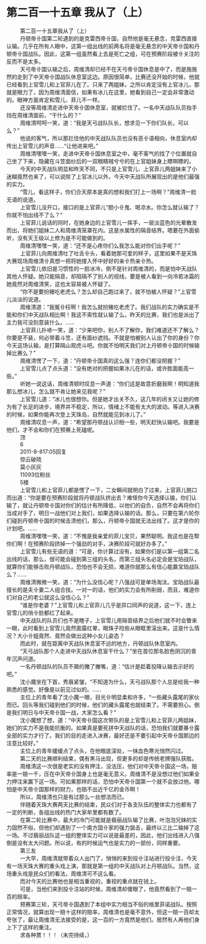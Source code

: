 <h1>第二百一十五章 我从了（上）</h1>
<div id="content">&nbsp&nbsp&nbsp&nbsp&nbsp&nbsp&nbsp&nbsp
 第二百一十五章我从了（上）
 <br/>&nbsp&nbsp&nbsp&nbsp&nbsp&nbsp&nbsp&nbsp
 丹顿帝卝国第二轮遇到的是克雷西帝卝国，自然他是毫无悬念，克雷西直接认输。几乎在所有人眼中，这第一组出线的前两名将是毫无悬念的中天帝卝国和丹顿帝卝国战队。因此，这第一组虽然看上去是死亡之组，可在预赛阶段被卝关注的反而不是太多。
 <br/>&nbsp&nbsp&nbsp&nbsp&nbsp&nbsp&nbsp&nbsp
 天弓帝卝国认输之后，周维清却已经不在天弓帝卝国休息是中了，而是施施然的走到了中天帝卝国战队休息室这边。原因很简单，比赛还没开始的时候，他就已经看到上官雪儿和上官菲儿在了。只来了两姐妹，之所以肯定没有上官冰儿，那就是眼力了，因为周维清面信，如果有冰儿在这里，她看到自己一定会非常激动的。眼神方面肯定和雪儿、菲儿不一样。
 <br/>&nbsp&nbsp&nbsp&nbsp&nbsp&nbsp&nbsp&nbsp
 还没等周维清走进中天帝卝国休息室，就被拦住了。一名中天战队队员抬手挡在周维清面前，“干什么的？”
 <br/>&nbsp&nbsp&nbsp&nbsp&nbsp&nbsp&nbsp&nbsp
 周维清呵呵一笑，道：“我是天弓战队队长，想求见一下你们队长，可以么？”
 <br/>&nbsp&nbsp&nbsp&nbsp&nbsp&nbsp&nbsp&nbsp
 他说的客气，所以那拦住他的中天战队队员也没有恶卝语相向，休息室内却传出上官雪儿的声音……“让他进来吧。”
 <br/>&nbsp&nbsp&nbsp&nbsp&nbsp&nbsp&nbsp&nbsp
 周维清嘿嘿一笑，走进中天帝卝国休息室之中，毫不客气的找了个位置就自己坐了下来，隐藏在斗笠面纱后的一双眼睛贼兮兮的在上官姐妹身上瞟啊瞟的。
 <br/>&nbsp&nbsp&nbsp&nbsp&nbsp&nbsp&nbsp&nbsp
 今天的中天战队明显和昨天不同，不只是上官雪儿、上官菲儿两姐妹来了小迷糊竟然也来了，可以说除了上官冰儿以外，今天中天战队所展现出的是他们最强的实力。
 <br/>&nbsp&nbsp&nbsp&nbsp&nbsp&nbsp&nbsp&nbsp
 “雪儿，看这样子，你们合天原本是真的想和我们打上一场啊？”周维清一脸无语的说道。
 <br/>&nbsp&nbsp&nbsp&nbsp&nbsp&nbsp&nbsp&nbsp
 上官雪儿没开口，接口的是上官菲儿“胆小卝鬼、喝凉水。你怎么就认输了？你就不怕出线不了么？”
 <br/>&nbsp&nbsp&nbsp&nbsp&nbsp&nbsp&nbsp&nbsp
 上官菲儿说话的同时，在她身边的上官雪儿一挥手，一层淡蓝色的光晕散发而出，将她们姐妹二人和周维清笼罩在内。这是水属性的隔音结界。嗯要在外面偷听，没有天王级以上修为是不可能做到的。
 <br/>&nbsp&nbsp&nbsp&nbsp&nbsp&nbsp&nbsp&nbsp
 周维清嘿嘿一笑，道：“还不是心疼你们么我怎么能对你们出手呢？”
 <br/>&nbsp&nbsp&nbsp&nbsp&nbsp&nbsp&nbsp&nbsp
 上官菲儿向周维清吐了吐舌卝头，看着她那可爱的样子，这里如果不是天珠大赛现场周维清卝真想一把将她搂入怀中好好的亲卝热亲卝热。
 <br/>&nbsp&nbsp&nbsp&nbsp&nbsp&nbsp&nbsp&nbsp
 上官雪儿依旧是习惯性的一脸冰冷，倒不是针对周维清的，而是怕中天战队其他人怀疑。她只能隔音，却阻隔不了别人的视线，要是被人看到一向冷若冰霜的她竟然对周维清笑，这也太容易被人怀疑了。
 <br/>&nbsp&nbsp&nbsp&nbsp&nbsp&nbsp&nbsp&nbsp
 “你不是要扮猪吃老虎么？怎么却自己跑过来了，就不怕被人怀疑？”上官雪儿淡淡的说道。
 <br/>&nbsp&nbsp&nbsp&nbsp&nbsp&nbsp&nbsp&nbsp
 周维清道：“我冤卝枉啊！我怎么就扮猪吃老虎了。我们战队的实力确实是不能和你们中天战队相比啊！我这不索性就认输了么。昨天的比赛，我们也是派出了主力我可没刻意装什么。……
 <br/>&nbsp&nbsp&nbsp&nbsp&nbsp&nbsp&nbsp&nbsp
 上官菲儿扑哧一笑，道：“少来吧你，别人不了解你，我们难道还不了解么？你要是不装，何必带着斗笠，还有面纱遮挡。不就是怕被别人认出了你的身份？你今天这场认输，是打算隔山观虎斗吧。你就不怕明天我们对上丹顿帝卝国的时候输掉比赛么？”
 <br/>&nbsp&nbsp&nbsp&nbsp&nbsp&nbsp&nbsp&nbsp
 周维清愣了一下，道：“丹顿帝卝国真的这么强？连你们都没把握？”
 <br/>&nbsp&nbsp&nbsp&nbsp&nbsp&nbsp&nbsp&nbsp
 上官雪儿点了点头道：“没有绝对的把握如果冰儿在的话，或许胜面能高一些。”
 <br/>&nbsp&nbsp&nbsp&nbsp&nbsp&nbsp&nbsp&nbsp
 听她一说这话，周维清顿时叹息一声道：“你们这是故意折磨我啊！明知道我那么想冰儿，怎么就不肯让她来见我呢？”
 <br/>&nbsp&nbsp&nbsp&nbsp&nbsp&nbsp&nbsp&nbsp
 上官雪儿道：“冰儿也很想你。但是她才出关不久，这几年的闭关又让她的修为有了长足的进步，境界并不稳定，所以，情绪上不能有太大的波动。等进入决赛的时候，如果你能再次登上天珠岛，自然就能见到冰儿了。”
 <br/>&nbsp&nbsp&nbsp&nbsp&nbsp&nbsp&nbsp&nbsp
 周维清叹息一声，道：“希望那丹顿战认识相一些，明天赶快认输吧。我要是他们，才不会和你们在预赛上死磕呢。
 <br/>&nbsp&nbsp&nbsp&nbsp&nbsp&nbsp&nbsp&nbsp
 顶
 <br/>&nbsp&nbsp&nbsp&nbsp&nbsp&nbsp&nbsp&nbsp
 6
 <br/>&nbsp&nbsp&nbsp&nbsp&nbsp&nbsp&nbsp&nbsp
 2011-8-817:05回复
 <br/>&nbsp&nbsp&nbsp&nbsp&nbsp&nbsp&nbsp&nbsp
 惊云破晓
 <br/>&nbsp&nbsp&nbsp&nbsp&nbsp&nbsp&nbsp&nbsp
 莫小灰灰
 <br/>&nbsp&nbsp&nbsp&nbsp&nbsp&nbsp&nbsp&nbsp
 11093位粉丝
 <br/>&nbsp&nbsp&nbsp&nbsp&nbsp&nbsp&nbsp&nbsp
 5楼
 <br/>&nbsp&nbsp&nbsp&nbsp&nbsp&nbsp&nbsp&nbsp
 上官雪儿和上官菲儿都是愣了一下，二女瞬间就明白了过来，上官菲儿脱口而出道：“你是要在预赛阶段就将丹顿战队挤出去？难怪你今天选择认输，你们认输了，就让丹顿帝卝国对你们的估计有所降低，以他们的自负，自然不会再将你们当成对手了，明日一战他们对上我们，如果选择认输的话。那么，只要在第六轮你们碰到丹顿帝卝国的时候击溃他们，那么，丹顿帝卝国就无法出线了。这才是你的计划吧。……
 <br/>&nbsp&nbsp&nbsp&nbsp&nbsp&nbsp&nbsp&nbsp
 周维清嘿嘿一笑，道：“不愧是我亲爱的菲儿宝贝，果然聪明。我这也是在帮你们啊！在预赛阶段挤掉一个强劲的对手，决赛阶段可就好办多了。”
 <br/>&nbsp&nbsp&nbsp&nbsp&nbsp&nbsp&nbsp&nbsp
 上官雪儿有些无语的道：“可是，你计算过没有，如果你们是以第一组第二名出线的话，那么，很可能会碰到第三组的头名，而第三组头名必定会是宝珀战队，就算你们能够击败丹顿战队，恐怕也不会无损，难道你就那么有信心能赢宝珀战队么？……
 <br/>&nbsp&nbsp&nbsp&nbsp&nbsp&nbsp&nbsp&nbsp
 周维清微微一笑，道：“为什么没信心呢？八强战可是单场淘汰。宝珀战队最擅长的是夫卝妻二人组合技。一对一的话，他们的实力会有所削弱，而且，难道你们对自己的老公就这么没信心么？”
 <br/>&nbsp&nbsp&nbsp&nbsp&nbsp&nbsp&nbsp&nbsp
 “谁是你老婆？”上官雪儿和上官菲儿几乎是异口同声的说道，这一下，连上官雪儿的俏卝脸都红了起来。
 <br/>&nbsp&nbsp&nbsp&nbsp&nbsp&nbsp&nbsp&nbsp
 中天战队的队员们也不是瞎子，上官雪儿用隔音结界之后他们就不时会瞥来一眼，此时看到上官雪儿竟然面露红晕，眼珠子险些从眼眶里滚出来。这是什么情况？大小卝姐竟然、竟然会做出这种小女儿姿态？
 <br/>&nbsp&nbsp&nbsp&nbsp&nbsp&nbsp&nbsp&nbsp
 而此时，就在距离中天战队休息室不远的地方，丹顿战队休息室内。
 <br/>&nbsp&nbsp&nbsp&nbsp&nbsp&nbsp&nbsp&nbsp
 “天弓战队那个人走进中天战队休息室干什么？”坐在首位那名脸色阴沉的青年沉声问道。
 <br/>&nbsp&nbsp&nbsp&nbsp&nbsp&nbsp&nbsp&nbsp
 一名丹顿战队的队员不屑的撇了撇嘴，道：“估计是趁着投降认输去示好的吧。”
 <br/>&nbsp&nbsp&nbsp&nbsp&nbsp&nbsp&nbsp&nbsp
 沈小魔坐在下首，秀眉紧皱，“不知道为什么，天弓战队那个人总是给我一种熟悉的感觉。好像是以前见过似的。……
 <br/>&nbsp&nbsp&nbsp&nbsp&nbsp&nbsp&nbsp&nbsp
 主位上的青年看了沈小魔一眼，目光卝明显柔和许多，“一些藏头露尾的家伙而已。回头等我们碰到他们的时候，他们的藏头露尾也就结束了。不需要担心。倒是我们明日与中天帝卝国一战，大家怎么看？”
 <br/>&nbsp&nbsp&nbsp&nbsp&nbsp&nbsp&nbsp&nbsp
 沈小魔想了想，道：“中天帝卝国这次带队的是上官雪儿和上官菲儿两姐妹，她们的实力不是我能抗衡的。如果真是要死拼中天战队的话，恐怕我们就要暴卝露全部的实力才行了。我们的目的走进入决赛，最好还是不要引起中天帝卝国那边的注意比较好。”
 <br/>&nbsp&nbsp&nbsp&nbsp&nbsp&nbsp&nbsp&nbsp
 主位上的青年缓缓点了点头，在他眼底深处，一抹血色寒光悄然闪过。
 <br/>&nbsp&nbsp&nbsp&nbsp&nbsp&nbsp&nbsp&nbsp
 第二天的比赛顺利结束，偶有黑马出现，但更多的却是传统老牌强队获胜。
 <br/>&nbsp&nbsp&nbsp&nbsp&nbsp&nbsp&nbsp&nbsp
 周维清这一次很是老实的没有押注，没法压，他们对中天帝卝国这一场，赔率是一赔一千，压在中天帝卝国身上也是毫无意义。周维清不是没想过他们如果全力押注来赢下这一场。可如果那样的话，恐怕中天帝卝国第一个就不会放过他。哪怕是中天帝卝国那样的财力，也赔不出近千亿的金币啊！
 <br/>&nbsp&nbsp&nbsp&nbsp&nbsp&nbsp&nbsp&nbsp
 所以，周维清也只是有过那么一丝想法而已。
 <br/>&nbsp&nbsp&nbsp&nbsp&nbsp&nbsp&nbsp&nbsp
 伴随着天珠大赛两天比赛的结束，民众们对于各支队伍的整体实力也都有了一定的判断，各组出线的热门大家牟里都有数了。
 <br/>&nbsp&nbsp&nbsp&nbsp&nbsp&nbsp&nbsp&nbsp
 在第二轮比赛中，最大的冷门可能就是翡丽战队输了比赛，叶泡泡兄妹的实力固然不俗，但他们却遇到了一个南方国卝家的强力狙击，最终以三比二输掉了这一场。不过翡丽战队这一组的整体实力可以说是最差的，因此，他们出线进入八强倒是没有太大问题。所以说，有的时候运气也是实力的一部份，同样重要。
 <br/>&nbsp&nbsp&nbsp&nbsp&nbsp&nbsp&nbsp&nbsp
 第三友
 <br/>&nbsp&nbsp&nbsp&nbsp&nbsp&nbsp&nbsp&nbsp
 一大早，周维清就带着众人出门了，悄悄的来到投卝注站进行投卝注，今天有一场天珠大赛的重头戏上演，那就是第一组的中天战队对上丹顿战队。当然，这场重头戏是民众们的看法，周维清可不这么看。
 <br/>&nbsp&nbsp&nbsp&nbsp&nbsp&nbsp&nbsp&nbsp
 而对今天的比赛他也是相当重视的，重视的重点就在钱上。
 <br/>&nbsp&nbsp&nbsp&nbsp&nbsp&nbsp&nbsp&nbsp
 可是，当他们来到投卝注站的时候，周维清却傻眼了，他竟然看到了一赔一百的赔率。
 <br/>&nbsp&nbsp&nbsp&nbsp&nbsp&nbsp&nbsp&nbsp
 预赛第三轮，天弓帝卝国遇到了本组中实力相当不俗的格里菲诺战队。按照正常情况，就算出现一赔十这样的赔率，周维清也是毫不意外，但这一赔一百却太夸张了，最让周维清无法接受的是，这一百的一方竟然是他们。居然有人再他们身上下了这样的重注。
 <br/>&nbsp&nbsp&nbsp&nbsp&nbsp&nbsp&nbsp&nbsp
 求各种票！！！（未完待续，）
 <br/>&nbsp&nbsp&nbsp&nbsp&nbsp&nbsp&nbsp&nbsp
 <br/>&nbsp&nbsp&nbsp&nbsp&nbsp&nbsp&nbsp&nbsp
</div>
